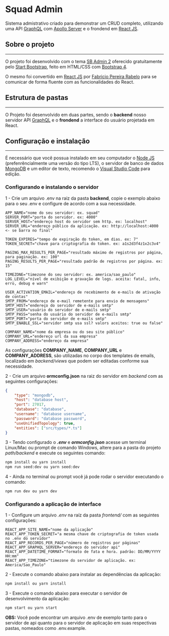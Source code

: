 # Squad Admin

Sistema admistrativo criado para demonstrar um CRUD completo, utilizando uma API [GraphQL](https://graphql.org/) com [Apollo Server](https://www.apollographql.com/docs/apollo-server/) e o frondend em [React JS](https://pt-br.reactjs.org/).

## Sobre o projeto

---

O projeto foi desenvolvido com o tema [SB Admin 2](https://startbootstrap.com/theme/sb-admin-2) oferecido gratuitamente pelo [Start Bootstrap](https://startbootstrap.com/), feito em HTML/CSS com [Bootstrap 4](https://getbootstrap.com/docs/4.6/getting-started/introduction/).

O mesmo foi convertido em [React JS](https://pt-br.reactjs.org/) por [Fabricio Pereira Rabelo](https://fabricioprabelo.com.br/) para se comunicar de forma fluente com as funcionalidades do React.

## Estrutura de pastas

---

O Projeto foi desenvolvido em duas partes, sendo o **backend** nosso servidor API [GraphQL](https://graphql.org/) e o **frondend** a interface do usuário projetada em React.

## Configuração e instalação

---

É necessário que você possua instalado em seu computador o [Node JS](https://nodejs.org/en/) (prefenrêncialmente uma versão do tipo LTS), o servidor de banco de dados [MongoDB](https://www.mongodb.com/) e um editor de texto, recomendo o [Visual Studio Code](https://code.visualstudio.com/) para edição.

### Configurando e instalando o servidor

1 - Crie um arquivo .env na raiz da pasta **backend**, copie o exemplo abaixo para o seu .env e configure de acordo com a sua necessidade.

```env
APP_NAME="nome do seu servidor: ex. squad"
SERVER_PORT="porta do servidor. ex: 4000"
SERVER_HOST="endereço host do servidor sem http. ex: localhost"
SERVER_URL="endereço público da aplicação. ex: http://localhost:4000 <- se barra no final"

TOKEN_EXPIRES="tempo de expiração do token, em dias. ex: 7"
TOKEN_SECRET="chave para criptografia do token. ex: a1s2d3f4z1x2c3v4"

PAGING_MAX_RESULTS_PER_PAGE="resultado máximo de registros por página, para paginação. ex: 100"
PAGING_RESULTS_PER_PAGE="resultado padrão de registros por página. ex: 15"

TIMEZONE="timezone do seu servidor: ex. america/sao_paulo"
LOG_LEVEL="nível de exibição e gravação de logs. aceita: fatal, info, erro, debug e warn"

USER_ACTIVATION_EMAIL="endereço de recebimento de e-mails de ativação de contas"
SMTP_FROM="endereço de e-mail remetente para envio de mensagens"
SMTP_HOST="endereço do servidor de e-mails smtp"
SMTP_USER="usuário do servidor de e-mails smtp"
SMTP_PASS="senha do usuário do servidor de e-mails smtp"
SMTP_PORT="porta do servidor de e-mails smtp"
SMTP_ENABLE_SSL="servidor smtp usa ssl? valors aceitos: true ou false"

COMPANY_NAME="nome da empresa ou do seu site público"
COMPANY_URL="endereço url da sua empresa"
COMPANY_ADDRESS="endereço da empresa"

```

As configurações **COMPANY_NAME**, **COMPANY_URL** e **COMPANY_ADDRESS**, são utilizadas no corpo dos templates de emails, localizado em _backend/views_ que podem ser editadas conforme sua necessidade.

2 - Crie um arquivo **ormconfig.json** na raiz do servidor em _backend_ com as seguintes configurações:

```json
{
    "type": "mongodb",
    "host": "database host",
    "port": 27017,
    "database": "database",
    "username": "database username",
    "password": "database password",
    "useUnifiedTopology": true,
    "entities": ["src/types/*.ts"]
}
```

3 - Tendo configurado o **_.env_** e **_ormconfig.json_** acesse um terminal Linux/Mac ou prompt de comando Windows, altere para a pasta do projeto _path/backend_ e execute os seguintes comando:

```bash
npm install ou yarn install
npm run seed:dev ou yarn seed:dev
```

4 - Ainda no terminal ou prompt você já pode rodar o servidor executando o comando:

```bash
npm run dev ou yarn dev
```

### Configurando a aplicação de interface

1 - Configure um arquivo _.env_ na raíz da pasta _frontend/_ com as seguintes configurações:

```env
REACT_APP_SITE_NAME="nome da aplicação"
REACT_APP_TOKEN_SECRET="a mesma chave de criptografia de token usada no .env do servidor"
REACT_APP_RECORDS_PER_PAGE="número de registros por páginas"
REACT_APP_GRAPHQL_SERVER="endereço do servidor api"
REACT_APP_DATETIME_FORMAT="formato de fata e hora. padrão: DD/MM/YYYY HH:mm"
REACT_APP_TIMEZONE="timezone do servidor de aplicação. ex: America/Sao_Paulo"
```

2 - Execute o comando abaixo para instalar as dependências da aplicação:

```bash
npm install ou yarn install
```

3 - Execute o comando abaixo para executar o servidor de desenvolvimento da aplicação:

```bash
npm start ou yarn start
```

**OBS:** Você pode encontrar um arquivo .env de exemplo tanto para o servidor de api quanto para o servidor de aplicação em suas respectivas pastas, nomeados como .env.example.
